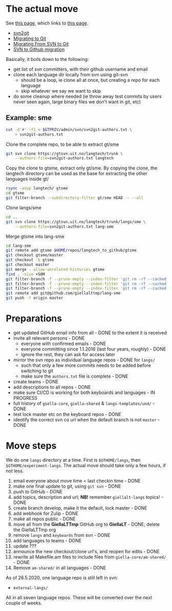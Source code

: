 # The actual move

See [this page](https://giellalt.uit.no/infra/InfraUpgradeAndGithub.html#Procedure+for+moving), which links to [this page](https://github.com/subethaedit/UniversalDetector).

* [svn2git](https://github.com/nirvdrum/svn2git)
* [Migrating to Git](https://git-scm.com/book/be/v2/Git-and-Other-Systems-Migrating-to-Git)
* [Migrating From SVN to Git](https://gist.github.com/barrysteyn/2ba947313e0a4ad086c3)
* [SVN to Github migration](https://stackoverflow.com/questions/50106970/svn-to-github-migration)

Basically, it boils down to the following:

* get list of svn committers, with their github username and email
* clone each language dir locally from svn using git-svn
	* should be a loop, ie clone all at once, but creating a repo for each language
	* skip whatever we say we want to skip
* do some cleanup where needed (ie throw away test commits by users never seen again, large binary files we don't want in git, etc)

## Example: sme

```bash
cut -d'#' -f1 < $GTPRIV/admin/svn/svn2git-authors.txt \
	> svn2git-authors.txt
```

Clone the complete repo, to be able to extract gt/sme

```bash
git svn clone https://gtsvn.uit.no/langtech/trunk \
    --authors-file=svn2git-authors.txt langtech
```

Copy the clone to gtsme, extract only gt/sme. By copying the clone,
the langtech directory can be used as the base for extracting
the other languages inside gt/

```bash
rsync -avpp langtech/ gtsme
cd gtsme
git filter-branch --subdirectory-filter gt/sme HEAD -- --all
```

Clone langs/sme

```bash
cd ..
git svn clone https://gtsvn.uit.no/langtech/trunk/langs/sme \
	--authors-file=svn2git-authors.txt lang-sme
```

Merge gtsme into lang-sme

```bash
cd lang-sme
git remote add gtsme $HOME/repos/langtech_to_github/gtsme
git checkout gtsme/master
git checkout -b gtsme
git checkout master
git merge --allow-unrelated-histories gtsme
find . -size +50M
git filter-branch -f --prune-empty --index-filter 'git rm -rf --cached --ignore-unmatch polderland/adj-sme-plx.txt' --tag-name-filter cat -- --all
git filter-branch -f --prune-empty --index-filter 'git rm -rf --cached --ignore-unmatch polderland/noun-sme-plx.txt' --tag-name-filter cat -- --all
git filter-branch -f --prune-empty --index-filter 'git rm -rf --cached --ignore-unmatch tools/spellcheckers/listbased/hunspell/nums.txt' --tag-name-filter cat -- --all
git remote add git@github.com/giellalttmp/lang-sme
git push -f origin master
```

# Preparations

* get updated GitHub email info from all - DONE to the extent it is received
* invite all relevant persons - DONE
  	* everyone with confirmed emails - DONE
  	* everyone committing since 1.1.2016 (last four years, roughly) - DONE
  	* ignore the rest, they can ask for access later
* mirror the svn repo as individual language repos - DONE for `langs/`
  	* such that only a few more commits needs to be added before switching to git
  	* make sure the `authors.txt` file is complete - DONE
* create teams - DONE
* add descriptions to all repos - DONE
* make sure CI/CD is working for both keyboards and languages - IN PROGRESS
* full history of `giella-core`, `giella-shared` & `langs-templates/und/` - DONE
* test lock master etc on the keyboard repos - DONE
* identify the correct svn co url when the default branch is not `master` - DONE

# Move steps

We do one `langs` directory at a time. First is `$GTHOME/langs`, then `$GTHOME/experiment-langs`. The actual move should take only a few hours, if not less.

1. email everyone about move time = last checkin time - DONE
1. make one final update to git, using `git svn` - DONE
1. push to GitHub - DONE
1. add topics, description and url; **NB!** remember `giellalt-langs` topics! - DONE
1. create branch develop, make it the default, lock master - DONE
1. add webhook for Zulip - DONE
1. make all repos public - DONE
1. move all from the **GiellaLTTmp** GitHub org to **GiellaLT** - DONE;
   delete the GiellaLTTmp org
1. remove `langs` and `keyboards` from svn - DONE
1. add languages to teams - DONE
1. update ???
1. announce the new checkout/clone url's, and reopen for edits - DONE
1. rewrite all Makefile.am files to include files from `giella-core/am-shared/` - DONE
1. Remove `am-shared/` in all languages - DONE

As of 26.5.2020, one language repo is still left in svn:

- `external-langs/`

All in all seven language repos. These will be converted over the next couple of weeks.
